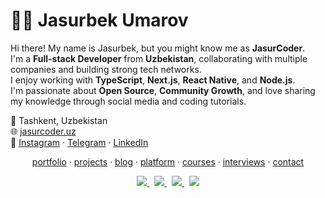 # 👨‍💻 Jasurbek Umarov

Hi there! My name is Jasurbek, but you might know me as **JasurCoder**.  
I'm a **Full-stack Developer** from **Uzbekistan**, collaborating with multiple companies and building strong tech networks.  
I enjoy working with **TypeScript**, **Next.js**, **React Native**, and **Node.js**.  
I'm passionate about **Open Source**, **Community Growth**, and love sharing my knowledge through social media and coding tutorials.  

📍 Tashkent, Uzbekistan  
🌐 [jasurcoder.uz](https://jasurcoder.uz)  
📸 [Instagram](https://www.instagram.com/jasur.coder) · [Telegram](https://t.me/jasurcodes) · [LinkedIn](https://www.linkedin.com/in/jasurumarov)


<p align="center">
  <a href="https://portfolio.jasurcoder.uz">portfolio</a> ·
  <a href="https://portfolio.jasurcoder.uz/projects">projects</a> ·
  <a href="https://portfolio.jasurcoder.uz/blog">blog</a> ·
  <a href="https://jasurcoder.uz">platform</a> ·
  <a href="https://jasurcoder.uz/courses">courses</a> ·
  <a href="https://jasurcoder.uz/interviews">interviews</a> ·
  <a href="https://jasurcoder.uz/contact">contact</a>
</p>

<p align="center">
  <a href="https://t.me/jasurcodes">
    <img src="https://img.shields.io/badge/Telegram-2CA5E0?logo=telegram&logoColor=white" />
  </a>
  &nbsp;
  <a href="https://www.instagram.com/jasur.coder">
    <img src="https://img.shields.io/badge/Instagram-%23E4405F.svg?logo=Instagram&logoColor=white" />
  </a>
  &nbsp;
  <a href="https://www.linkedin.com/in/jasurumarov">
    <img src="https://img.shields.io/badge/LinkedIn-%230077B5.svg?logo=linkedin&logoColor=white" />
  </a>
  &nbsp;
  <a href="https://www.youtube.com/@JasurCoder">
    <img src="https://img.shields.io/badge/YouTube-%23FF0000.svg?logo=YouTube&logoColor=white" />
  </a>
</p>
